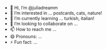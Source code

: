 - 👋 Hi, I’m @juliadreamm
- 👀 I’m interested in ... postcards, cats, nature!
- 🌱 I’m currently learning ... turkish, italian!
- 💞️ I’m looking to collaborate on ...
- 📫 How to reach me ...
- 😄 Pronouns: ...
- ⚡ Fun fact: ...

<!---
juliadreamm/juliadreamm is a ✨ special ✨ repository because its `README.md` (this file) appears on your GitHub profile.
You can click the Preview link to take a look at your changes.
--->
